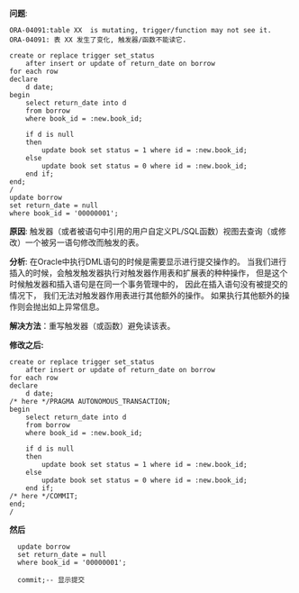**问题**:
  
    ORA-04091:table XX  is mutating, trigger/function may not see it.
    ORA-04091: 表 XX 发生了变化, 触发器/函数不能读它.

```
create or replace trigger set_status
    after insert or update of return_date on borrow
for each row
declare 
    d date;
begin
    select return_date into d 
    from borrow
    where book_id = :new.book_id;

    if d is null 
    then
        update book set status = 1 where id = :new.book_id;
    else
        update book set status = 0 where id = :new.book_id;
    end if;
end;
/
update borrow
set return_date = null
where book_id = '00000001';
```

**原因**:
  触发器（或者被语句中引用的用户自定义PL/SQL函数）视图去查询（或修改）一个被另一语句修改而触发的表。

**分析**:
  在Oracle中执行DML语句的时候是需要显示进行提交操作的。
  当我们进行插入的时候，会触发触发器执行对触发器作用表和扩展表的种种操作，
  但是这个时候触发器和插入语句是在同一个事务管理中的，
  因此在插入语句没有被提交的情况下，
  我们无法对触发器作用表进行其他额外的操作。
  如果执行其他额外的操作则会抛出如上异常信息。
  
**解决方法**：重写触发器（或函数）避免读该表。

**修改之后:**
```
create or replace trigger set_status
    after insert or update of return_date on borrow
for each row
declare 
    d date;
/* here */PRAGMA AUTONOMOUS_TRANSACTION; 
begin
    select return_date into d 
    from borrow
    where book_id = :new.book_id;

    if d is null 
    then
        update book set status = 1 where id = :new.book_id;
    else
        update book set status = 0 where id = :new.book_id;
    end if;
/* here */COMMIT; 
end;
/
```
**然后**
```
  update borrow
  set return_date = null
  where book_id = '00000001';

  commit;-- 显示提交
```
